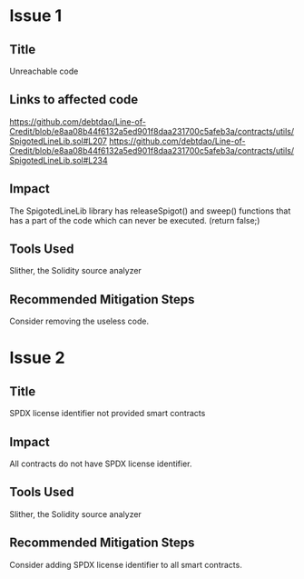 # Issue 1
## Title 
Unreachable code
## Links to affected code
https://github.com/debtdao/Line-of-Credit/blob/e8aa08b44f6132a5ed901f8daa231700c5afeb3a/contracts/utils/SpigotedLineLib.sol#L207
https://github.com/debtdao/Line-of-Credit/blob/e8aa08b44f6132a5ed901f8daa231700c5afeb3a/contracts/utils/SpigotedLineLib.sol#L234

## Impact
The SpigotedLineLib library has releaseSpigot() and sweep() functions that has a part of the code which can never be executed. (return false;)

## Tools Used
Slither, the Solidity source analyzer

## Recommended Mitigation Steps
Consider removing the useless code.


# Issue 2
## Title 
SPDX license identifier not provided smart contracts

## Impact
All contracts do not have SPDX license identifier.

## Tools Used
Slither, the Solidity source analyzer

## Recommended Mitigation Steps
Consider adding SPDX license identifier to all smart contracts.